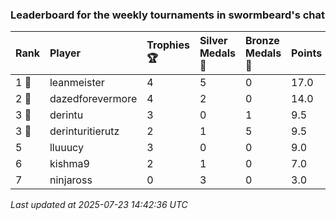 ### Leaderboard for the weekly tournaments in swormbeard's chat

| Rank  | Player           | Trophies 🏆 | Silver Medals 🥈 | Bronze Medals 🥉 | Points |
|:------|:-----------------|:------------|:-----------------|:-----------------|:-------|
| 1 🥇  | leanmeister      | 4           | 5                | 0                | 17.0   |
| 2 🥈  | dazedforevermore | 4           | 2                | 0                | 14.0   |
| 3 🥉  | derintu          | 3           | 0                | 1                | 9.5    |
| 3 🥉  | derinturitierutz | 2           | 1                | 5                | 9.5    |
| 5     | lluuucy          | 3           | 0                | 0                | 9.0    |
| 6     | kishma9          | 2           | 1                | 0                | 7.0    |
| 7     | ninjaross        | 0           | 3                | 0                | 3.0    |

_Last updated at 2025-07-23 14:42:36 UTC_